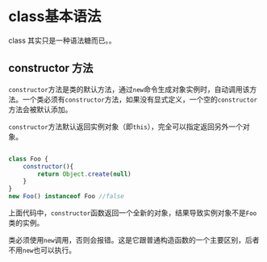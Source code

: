 # class基本语法

class 其实只是一种语法糖而已。。


## constructor 方法
`constructor`方法是类的默认方法，通过`new`命令生成对象实例时，自动调用该方法。一个类必须有`constructor`方法，如果没有显式定义，一个空的`constructor`方法会被默认添加。

`constructor`方法默认返回实例对象（即`this`），完全可以指定返回另外一个对象。

```javaScript

class Foo {
    constructor(){
        return Object.create(null)
    }
}
new Foo() instanceof Foo //false
```
上面代码中，`constructor`函数返回一个全新的对象，结果导致实例对象不是`Foo`类的实例。

类必须使用`new`调用，否则会报错。这是它跟普通构造函数的一个主要区别，后者不用`new`也可以执行。




